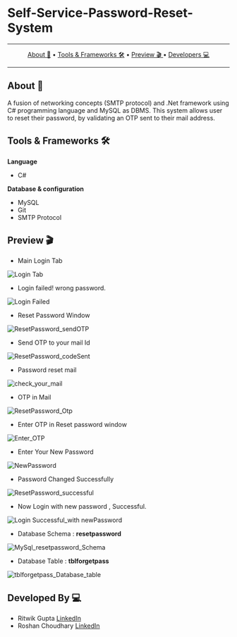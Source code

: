 # Self-Service-Password-Reset-System
-------
<p align="center">
    <a href="#about">About 🚀</a> &bull;
    <a href="#tools&frameworks">Tools & Frameworks 🛠️</a> &bull;
    <a href="#preview">Preview 🎬 </a> &bull;
    <a href="#developedby">Developers 💻 </a>
</p>

-----------------


## About 🚀
A fusion of networking concepts (SMTP protocol) and .Net framework using C# programming language and MySQL as DBMS. This system allows user to reset their password, by validating an OTP sent to their mail address.


## Tools & Frameworks 🛠️

**Language**
* C#

**Database & configuration**
* MySQL
* Git
* SMTP Protocol


## Preview 🎬


  * Main Login Tab
  
  ![Login Tab](https://github.com/ritwik-20198/Self-Service-Password-Reset-System/blob/master/Screenshots/1.%20Login%20Tab.png)
  
  * Login failed! wrong password.
  
  ![Login Failed](https://github.com/ritwik-20198/Self-Service-Password-Reset-System/blob/master/Screenshots/2.%20Login%20Failed.png)
  
  * Reset Password Window
  
  ![ResetPassword_sendOTP](https://github.com/ritwik-20198/Self-Service-Password-Reset-System/blob/master/Screenshots/3.%20ResetPassword_sendOTP.png)
  
  * Send OTP to your mail Id
  
  ![ResetPassword_codeSent](https://github.com/ritwik-20198/Self-Service-Password-Reset-System/blob/master/Screenshots/4.%20ResetPassword_codeSent.png)
  
  * Password reset mail
  
  ![check_your_mail](https://github.com/ritwik-20198/Self-Service-Password-Reset-System/blob/master/Screenshots/5.%20check_your_mail.jpg)
  
  * OTP in Mail
  
  ![ResetPassword_Otp](https://github.com/ritwik-20198/Self-Service-Password-Reset-System/blob/master/Screenshots/6.%20ResetPassword_Otp.png)
  
  * Enter OTP in Reset password window
  
  ![Enter_OTP](https://github.com/ritwik-20198/Self-Service-Password-Reset-System/blob/master/Screenshots/7.%20Enter_OTP.png)
  
  * Enter Your New Password 
  
  ![NewPassword](https://github.com/ritwik-20198/Self-Service-Password-Reset-System/blob/master/Screenshots/8.%20NewPassword.png)
  
  * Password Changed Successfully
  
  ![ResetPassword_successful](https://github.com/ritwik-20198/Self-Service-Password-Reset-System/blob/master/Screenshots/9.%20ResetPassword_successful.png)
  
  * Now Login with new password , Successful. 
  
  ![Login Successful_with newPassword](https://github.com/ritwik-20198/Self-Service-Password-Reset-System/blob/master/Screenshots/10.%20Login%20Successful_with%20newPassword.png)
  
  * Database Schema : **resetpassword**
  
  ![MySql_resetpassword_Schema](https://github.com/ritwik-20198/Self-Service-Password-Reset-System/blob/master/Screenshots/MySql_resetpassword_Schema.png)
  
   * Database Table : **tblforgetpass**
  
  ![tblforgetpass_Database_table](https://github.com/ritwik-20198/Self-Service-Password-Reset-System/blob/master/Screenshots/tblforgetpass_Database_table.png)
  
  
## Developed By 💻

* Ritwik Gupta [LinkedIn](https://www.linkedin.com/in/ritwik-gupta-20198/)
* Roshan Choudhary [LinkedIn](https://www.linkedin.com/in/roshanchoudhary03/)
